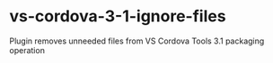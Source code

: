 # vs-cordova-3-1-ignore-files
Plugin removes unneeded files from VS Cordova Tools 3.1 packaging operation
